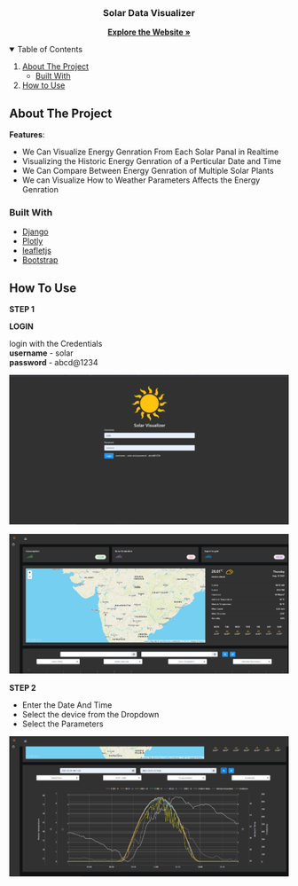 <!-- PROJECT LOGO -->
<br />
<p align="center">
  <h3 align="center">Solar Data Visualizer</h3>
  <p align="center">
    <a href="#"><strong>Explore the Website »</strong></a>
  </p>
</p>

<!-- TABLE OF CONTENTS -->
<details open="open">
  <summary>Table of Contents</summary>
  <ol>
    <li>
      <a href="#about-the-project">About The Project</a>
      <ul>
        <li><a href="#built-with">Built With</a></li>
      </ul>
    </li>
    <li><a href="#usage">How to Use</a></li>
  </ol>
</details>

<!-- ABOUT THE PROJECT -->

## About The Project

**Features**:

- We Can Visualize Energy Genration From Each Solar Panal in Realtime
- Visualizing the Historic Energy Genration of a Perticular Date and Time
- We Can Compare Between Energy Genration of Multiple Solar Plants
- We can Visualize How to Weather Parameters Affects the Energy Genration

### Built With

- [Django](https://www.djangoproject.com)
- [Plotly](https://plotly.com/javascript)
- [leafletjs](https://leafletjs.com/)
- [Bootstrap](https://getbootstrap.com)

<!-- USAGE EXAMPLES -->

## How To Use

**STEP 1**

**LOGIN**

login with the Credentials <br>
**username** - solar<br>
**password** - abcd@1234

![Login Page](<https://github.com/VedantS20/SolarViz/blob/main/loginpage%20(2).png> "Login Page")

![Map](<https://github.com/VedantS20/SolarViz/blob/main/sv1%20(2).png> "Total Energy Genration and location")

**STEP 2**

- Enter the Date And Time
- Select the device from the Dropdown
- Select the Parameters

![Chart](<https://github.com/VedantS20/SolarViz/blob/main/sv2%20(2).png> "Charts")
